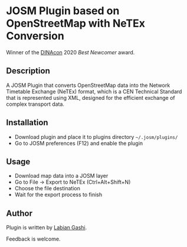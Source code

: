 # JOSM Plugin based on OpenStreetMap with NeTEx Conversion

Winner of the [DINAcon](https://awards.dinacon.ch/) 2020 _Best Newcomer_ award.


Description
------
A JOSM Plugin that converts OpenStreetMap data into the Network Timetable Exchange (NeTEx) format, which is a CEN Technical Standard that is represented using XML, designed for the efficient exchange of complex transport data.

Installation
------
* Download plugin and place it to plugins directory `~/.josm/plugins/`
* Go to JOSM preferences (F12) and enable the plugin

Usage
-----
* Download map data into a JOSM layer
* Go to File -> Export to NeTEx (Ctrl+Alt+Shift+N)
* Choose the file destination
* Wait for the export process to finish

Author
------

Plugin is written by [Labian Gashi](https://gitlab.com/labiangashi).

Feedback is welcome.
